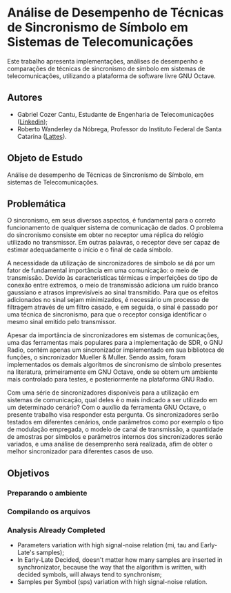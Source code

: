 # Análise de Desempenho de Técnicas de Sincronismo de Símbolo em Sistemas de Telecomunicações

Este trabalho apresenta implementações, análises de desempenho e comparações de técnicas de sincronismo de símbolo em sistemas de telecomunicações, utilizando a plataforma de software livre GNU Octave.

## Autores 
- Gabriel Cozer Cantu, Estudante de Engenharia de Telecomunicações ([Linkedin](https://www.linkedin.com/in/gabriel-cozer-cantu-04b1b413b/));
- Roberto Wanderley da Nóbrega, Professor do Instituto Federal de Santa Catarina ([Lattes](http://lattes.cnpq.br/0845572758065075)).

## Objeto de Estudo
Análise de desempenho de Técnicas de Sincronismo de Símbolo, em sistemas de Telecomunicações.

## Problemática
O sincronismo, em seus diversos aspectos, é fundamental para o correto funcionamento de qualquer sistema de comunicação de dados. O problema do sincronismo consiste em obter no receptor uma réplica do relógio utilizado no transmissor. Em outras palavras, o receptor deve ser capaz de estimar adequadamente o início e o final de cada símbolo.

A necessidade da utilização de sincronizadores de símbolo se dá por um fator de fundamental importância em uma comunicação: o meio de transmissão. Devido às caracteristicas térmicas e imperfeições do tipo de conexão entre extremos, o meio de transmissão adiciona um ruído branco gaussiano e atrasos imprevisíveis ao sinal transmitido. Para que os efeitos adicionados no sinal sejam minimizados, é necessário um processo de filtragem através de um filtro casado, e em seguida, o sinal é passado por uma técnica de sincronismo, para que o receptor consiga identificar o mesmo sinal emitido pelo transmissor. 

Apesar da importância de sincronizadores em sistemas de comunicações, uma das ferramentas mais populares para a implementação de SDR, o GNU Radio, contém apenas um sincronizador implementado em sua biblioteca de funções, o sincronizador Mueller & Muller. Sendo assim, foram implementados os demais algoritmos de sincronismo de símbolo presentes na literatura, primeiramente em GNU Octave, onde se obtem um ambiente mais controlado para testes, e posteriormente na plataforma GNU Radio.

Com uma série de sincronizadores disponíveis para a utilização em sistemas de comunicação, qual deles é o mais indicado a ser utilizado em um determinado cenário? Com o auxílio da ferramenta GNU Octave, o presente trabalho visa responder esta pergunta. Os sincronizadores serão testados em diferentes cenários, onde parâmetros como por exemplo o tipo de modulação empregada, o modelo de canal de transmissão, a quantidade de amostras por símbolos e parâmetros internos dos sincronizadores serão variados, e uma análise de desemprenho será realizada, afim de obter o melhor sincronizador para diferentes casos de uso.

## Objetivos

### Preparando o ambiente

### Compilando os arquivos

### Analysis Already Completed
- Parameters variation with high signal-noise relation (mi, tau and Early-Late's samples);
- In Early-Late Decided, doesn't matter how many samples are inserted in synchronizator, because the way that the algorithm is written, with decided symbols, will always tend to synchronism;
- Samples per Symbol (sps) variation with high signal-noise relation.


